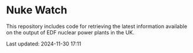 # Nuke Watch

This repository includes code for retrieving the latest information available on the output of EDF nuclear power plants in the UK.

Last updated: 2024-11-30 17:11